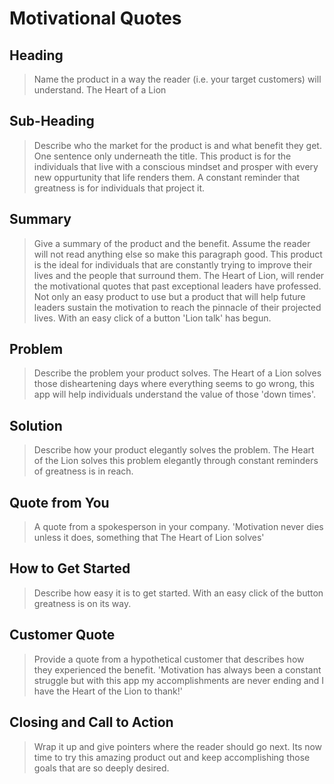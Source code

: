 # Motivational Quotes #

<!-- 
> This material was originally posted [here](http://www.quora.com/What-is-Amazons-approach-to-product-development-and-product-management). It is reproduced here for posterities sake.

There is an approach called "working backwards" that is widely used at Amazon. They work backwards from the customer, rather than starting with an idea for a product and trying to bolt customers onto it. While working backwards can be applied to any specific product decision, using this approach is especially important when developing new products or features.

For new initiatives a product manager typically starts by writing an internal press release announcing the finished product. The target audience for the press release is the new/updated product's customers, which can be retail customers or internal users of a tool or technology. Internal press releases are centered around the customer problem, how current solutions (internal or external) fail, and how the new product will blow away existing solutions.

If the benefits listed don't sound very interesting or exciting to customers, then perhaps they're not (and shouldn't be built). Instead, the product manager should keep iterating on the press release until they've come up with benefits that actually sound like benefits. Iterating on a press release is a lot less expensive than iterating on the product itself (and quicker!).

If the press release is more than a page and a half, it is probably too long. Keep it simple. 3-4 sentences for most paragraphs. Cut out the fat. Don't make it into a spec. You can accompany the press release with a FAQ that answers all of the other business or execution questions so the press release can stay focused on what the customer gets. My rule of thumb is that if the press release is hard to write, then the product is probably going to suck. Keep working at it until the outline for each paragraph flows. 

Oh, and I also like to write press-releases in what I call "Oprah-speak" for mainstream consumer products. Imagine you're sitting on Oprah's couch and have just explained the product to her, and then you listen as she explains it to her audience. That's "Oprah-speak", not "Geek-speak".

Once the project moves into development, the press release can be used as a touchstone; a guiding light. The product team can ask themselves, "Are we building what is in the press release?" If they find they're spending time building things that aren't in the press release (overbuilding), they need to ask themselves why. This keeps product development focused on achieving the customer benefits and not building extraneous stuff that takes longer to build, takes resources to maintain, and doesn't provide real customer benefit (at least not enough to warrant inclusion in the press release).
 -->
 
## Heading ##
  > Name the product in a way the reader (i.e. your target customers) will understand.
  The Heart of a Lion 

## Sub-Heading ##
  > Describe who the market for the product is and what benefit they get. One sentence only underneath the title.
  This product is for the individuals that live with a conscious mindset and prosper with every new oppurtunity that life renders them. A constant reminder that greatness is for individuals that project it.

## Summary ##
  > Give a summary of the product and the benefit. Assume the reader will not read anything else so make this paragraph good.
  This product is the ideal for individuals that are constantly trying to improve their lives and the people that surround them. The Heart of Lion, will render the motivational quotes that past exceptional leaders have professed. Not only an easy product to use but a product that will help future leaders sustain the motivation to reach the pinnacle of their projected lives. With an easy click of a button 'Lion talk' has begun. 

## Problem ##
  > Describe the problem your product solves.
  The Heart of a Lion solves those disheartening days where everything seems to go wrong, this app will help individuals understand the value of those 'down times'.

## Solution ##
  > Describe how your product elegantly solves the problem.
  The Heart of the Lion solves this problem elegantly through constant reminders of greatness is in reach.

## Quote from You ##
  > A quote from a spokesperson in your company.
  'Motivation never dies unless it does, something that The Heart of Lion solves'

## How to Get Started ##
  > Describe how easy it is to get started.
  With an easy click of the button greatness is on its way.

## Customer Quote ##
  > Provide a quote from a hypothetical customer that describes how they experienced the benefit.
  'Motivation has always been a constant struggle but with this app my accomplishments are never ending and I have the Heart of the Lion to thank!'

## Closing and Call to Action ##
  > Wrap it up and give pointers where the reader should go next.
  Its now time to try this amazing product out and keep accomplishing those goals that are so deeply desired.
